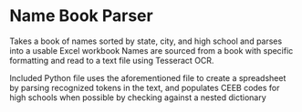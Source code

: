 # Name Book Parser

Takes a book of names sorted by state, city, and high school and parses into a usable Excel workbook
Names are sourced from a book with specific formatting and read to a text file using Tesseract OCR.

Included Python file uses the aforementioned file to create a spreadsheet by parsing recognized tokens in the text,
and populates CEEB codes for high schools when possible by checking against a nested dictionary
